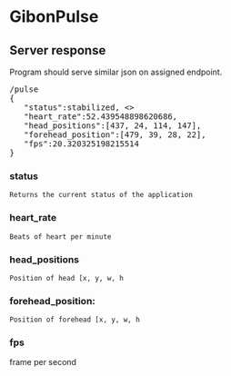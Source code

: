 # GibonPulse

## Server response
Program should serve similar json on assigned endpoint.

<pre>
/pulse
{  
   "status":stabilized, <>
   "heart_rate":52.439548898620686,
   "head_positions":[437, 24, 114, 147],
   "forehead_position":[479, 39, 28, 22],
   "fps":20.320325198215514
}
</pre>
### status
	Returns the current status of the application 
### heart_rate
	Beats of heart per minute
### head_positions
	Position of head [x, y, w, h 
### forehead_position:
	Position of forehead [x, y, w, h 
### fps 
  frame per second
